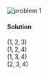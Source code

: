 ![problem 1](https://github.com/jigjnasu/discrete_mathematics_and_its_applications/blob/master/chapter_9_relations/9.2_n-ary_relations_and_their_applications/repo/problem_1.png)

#### Solution
$(1, 2, 3)$ </br>
$(1, 2, 4)$ </br>
$(1, 3, 4)$ </br>
$(2, 3, 4)$ </br>